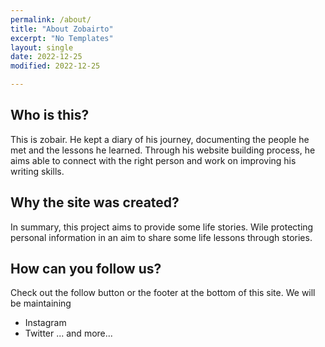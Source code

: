 ```yaml
---
permalink: /about/
title: "About Zobairto"
excerpt: "No Templates"
layout: single
date: 2022-12-25
modified: 2022-12-25

---
```

## Who is this?
This is zobair. He kept a diary of his journey, documenting the people he met and the lessons he learned. Through his website building process, he aims able to connect with the right person and work on improving his writing skills.

## Why the site was created?
In summary, this project aims to provide some life stories. Wile protecting personal information in an aim to share some life lessons through stories.

## How can you follow us?
Check out the follow button or the footer at the bottom of this site. We will be maintaining
* Instagram
* Twitter
... and more... 